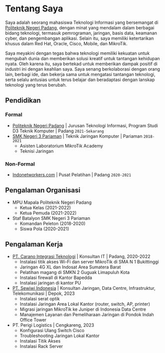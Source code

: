 # Tentang Saya
Saya adalah seorang mahasiswa Teknologi Informasi yang bersemangat di [Politeknik Negeri Padang](https://www.pnp.ac.id/), dengan minat yang mendalam dalam berbagai bidang teknologi, termasuk pemrograman, jaringan, basis data, keamanan cyber, dan pengembangan aplikasi. Selain itu, saya memiliki ketertarikan khusus dalam Red Hat, Oracle, Cisco, Mobile, dan MikroTik.

Saya meyakini dengan tegas bahwa teknologi memiliki kekuatan untuk mengubah dunia dan memberikan solusi kreatif untuk tantangan kehidupan nyata. Oleh karena itu, saya bertekad untuk memberikan dampak positif di industri ini dengan keahlian saya. Saya senang berkolaborasi dengan orang lain, berbagi ide, dan bekerja sama untuk mengatasi tantangan teknologi, serta selalu antusias untuk terus belajar dan beradaptasi dengan lanskap teknologi yang terus berubah.

## Pendidikan

### Formal
- [Politeknik Negeri Padang](https://www.pnp.ac.id/) | Jurusan Teknologi Informasi, Program Studi D3 Teknik Komputer | Padang `2021-Sekarang`
- [SMK Negeri 3 Pariaman](https://www.smkn3-pariaman.sch.id/) | Teknik Jaringan Komputer | Pariaman `2018-2021`
  - Asisten Laboratorium MikroTik Academy
  - Teknisi Jaringan

### Non-Formal
- [Indonetworkers.com](https://indonetworkers.com/) | Pusat Pelatihan | Padang `2020-2021`

## Pengalaman Organisasi
- MPU Mapala Politeknik Negeri Padang
  - Ketua Kelas (2021-2022)
  - Ketua Pemuda (2021-2022)
- Staf Batalyon SMK Negeri 3 Pariaman
  - Komandan Peleton (2018-2020)
  - Siswa Pola (2020-2021)

## Pengalaman Kerja
- [PT. Carano Integrasi Teknologi](http://cit.co.id/) | Konsultan IT | Padang, 2020-2022
  - Instalasi titik akses Wi-Fi dan server MikroTik di SMA N 1 Bukittinggi
  - Jaringan 4G XL dan Indosat Area Sumatera Barat
  - Pelatihan magang di SMKN 2 Guguak Limapuluh Kota
  - Instalasi firewall di Kantor Bapedda
  - Instalasi jaringan di kantor PU
- [PT. Sewiwi Indonesia](https://swin.net.id) | Konsultan Jaringan, Data Centre, Infrastruktur, Telekomunikasi | Depok, 2023
  - Instalasi serat optik
  - Instalasi Jaringan Area Lokal Kantor (router, switch, AP, printer)
  - Migrasi jaringan MikroTik ke Juniper di Indonesia Data Centre
  - Manajemen Layanan dan Pemeliharaan Jaringan di Pondok Indah Office Tower
- PT. Perigi Logistics | Cengkareng, 2023
  - Konfigurasi Ulang Switch Cisco
  - Troubleshooting Jaringan Lokal Kantor
  - Instalasi Titik Akses
  - Instalasi Rack Server
